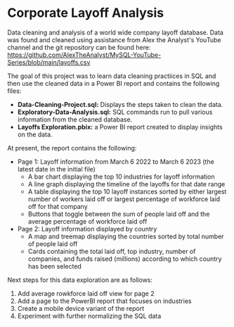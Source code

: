 # Corporate Layoff Analysis
Data cleaning and analysis of a world wide company layoff database. Data was found and cleaned using assistance from Alex the Analyst's YouTube channel and the git repository can be found here: https://github.com/AlexTheAnalyst/MySQL-YouTube-Series/blob/main/layoffs.csv

The goal of this project was to learn data cleaning practiices in SQL and then use the cleaned data in a Power BI report and contains the following files:

- **Data-Cleaning-Project.sql:** Displays the steps taken to clean the data.
- **Exploratory-Data-Analysis.sql:** SQL commands run to pull various information from the cleaned database.
- **Layoffs Exploration.pbix:** a Power BI report created to display insights on the data.

At present, the report contains the following:
- Page 1: Layoff information from March 6 2022 to March 6 2023 (the latest date in the initial file)
  - A bar chart displaying the top 10 industries for layoff information
  - A line graph displaying the timeline of the layoffs for that date range
  - A table displaying the top 10 layoff instances sorted by either largest number of workers laid off or largest percentage of workforce laid off for that company
  - Buttons that toggle between the sum of people laid off and the average percentage of workforce laid off
- Page 2: Layoff information displayed by country
  - A map and treemap displaying the countries sorted by total number of people laid off
  - Cards containing the total laid off, top industry, number of companies, and funds raised (millions) according to which country has been selected

Next steps for this data exploration are as follows:
1. Add average rowkforce laid off view for page 2
2. Add a page to the PowerBI report that focuses on industries
3. Create a mobile device variant of the report
4. Experiment with further normalizing the SQL data
